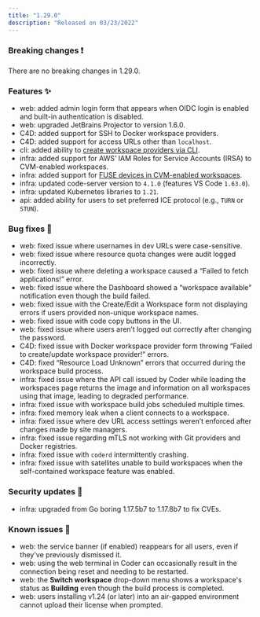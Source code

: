 ```yaml
---
title: "1.29.0"
description: "Released on 03/23/2022"
---
```


### Breaking changes ❗

There are no breaking changes in 1.29.0.

### Features ✨

- web: added admin login form that appears when OIDC login is enabled and
  built-in authentication is disabled.
- web: upgraded JetBrains Projector to version 1.6.0.
- C4D: added support for SSH to Docker workspace providers.
- C4D: added support for access URLs other than `localhost`.
- cli: added ability to
  [create workspace providers via CLI](../guides/admin/wp-cli.md).
- infra: added support for AWS’ IAM Roles for Service Accounts (IRSA) to
  CVM-enabled workspaces.
- infra: added support for
  [FUSE devices in CVM-enabled workspaces](../admin/workspace-management/cvms/management.md#fuse-device).
- infra: updated code-server version to `4.1.0` (features VS Code `1.63.0`).
- infra: updated Kubernetes libraries to `1.21`.
- api: added ability for users to set preferred ICE protocol (e.g., `TURN` or
  `STUN`).

### Bug fixes 🐛

- web: fixed issue where usernames in dev URLs were case-sensitive.
- web: fixed issue where resource quota changes were audit logged incorrectly.
- web: fixed issue where deleting a workspace caused a “Failed to fetch
  applications!” error.
- web: fixed issue where the Dashboard showed a “workspace available”
  notification even though the build failed.
- web: fixed issue with the Create/Edit a Workspace form not displaying errors
  if users provided non-unique workspace names.
- web: fixed issue with code copy buttons in the UI.
- web: fixed issue where users aren’t logged out correctly after changing the
  password.
- C4D: fixed issue with Docker workspace provider form throwing “Failed to
  create/update workspace provider!” errors.
- C4D: fixed “Resource Load Unknown” errors that occurred during the workspace
  build process.
- infra: fixed issue where the API call issued by Coder while loading the
  workspaces page returns the image and information on all workspaces using that
  image, leading to degraded performance.
- infra: fixed issue with workspace build jobs scheduled multiple times.
- infra: fixed memory leak when a client connects to a workspace.
- infra: fixed issue where dev URL access settings weren’t enforced after
  changes made by site managers.
- infra: fixed issue regarding mTLS not working with Git providers and Docker
  registries.
- infra: fixed issue with `coderd` intermittently crashing.
- infra: fixed issue with satellites unable to build workspaces when the
  self-contained workspace feature was enabled.

### Security updates 🔐

- infra: upgraded from Go boring 1.17.5b7 to 1.17.8b7 to fix CVEs.

### Known issues 🔧

- web: the service banner (if enabled) reappears for all users, even if they've
  previously dismissed it.
- web: using the web terminal in Coder can occasionally result in the connection
  being reset and needing to be restarted.
- web: the **Switch workspace** drop-down menu shows a workspace's status as
  **Building** even though the build process is completed.
- web: users installing v1.24 (or later) into an air-gapped environment cannot
  upload their license when prompted.
